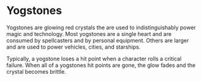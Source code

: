 # Yogstones

Yogstones are glowing red crystals the are used to indistinguishably power magic and technology. Most yogstones are a single heart and are consumed by spellcasters and by personal equipment. Others are larger and are used to power vehicles, cities, and starships.

Typically, a yogstone loses a hit point when a character rolls a critical failure. When all of a yogstones hit points are gone, the glow fades and the crystal becomes brittle.
